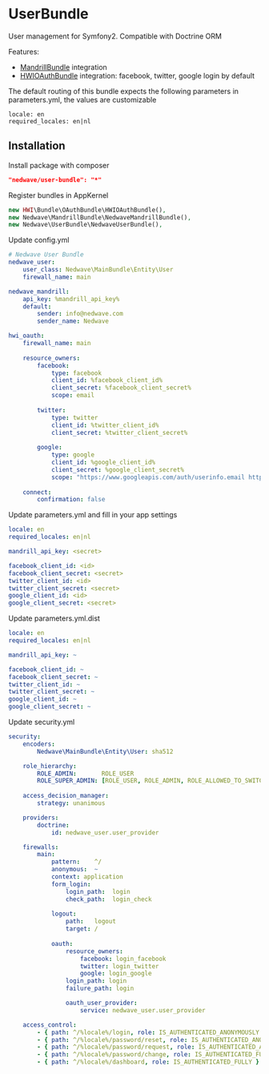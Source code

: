 UserBundle
==========

User management for Symfony2. Compatible with Doctrine ORM

Features:

 * [MandrillBundle](https://github.com/Nedwave/MandrillBundle) integration
 * [HWIOAuthBundle](https://github.com/hwi/HWIOAuthBundle) integration: facebook, twitter, google login by default

The default routing of this bundle expects the following parameters in parameters.yml, the values are customizable

```
locale: en
required_locales: en|nl
```


## Installation

Install package with composer 
``` json
"nedwave/user-bundle": "*"
```

Register bundles in AppKernel
``` php
new HWI\Bundle\OAuthBundle\HWIOAuthBundle(),
new Nedwave\MandrillBundle\NedwaveMandrillBundle(),
new Nedwave\UserBundle\NedwaveUserBundle(),
```

Update config.yml
``` yaml
# Nedwave User Bundle
nedwave_user:
    user_class: Nedwave\MainBundle\Entity\User
    firewall_name: main

nedwave_mandrill:
    api_key: %mandrill_api_key%
    default:
        sender: info@nedwave.com
        sender_name: Nedwave

hwi_oauth:
    firewall_name: main
    
    resource_owners:
        facebook:
            type: facebook
            client_id: %facebook_client_id%
            client_secret: %facebook_client_secret%
            scope: email
        
        twitter:
            type: twitter
            client_id: %twitter_client_id%
            client_secret: %twitter_client_secret%
        
        google:
            type: google
            client_id: %google_client_id%
            client_secret: %google_client_secret%
            scope: "https://www.googleapis.com/auth/userinfo.email https://www.googleapis.com/auth/userinfo.profile"
    
    connect:
        confirmation: false
```

Update parameters.yml and fill in your app settings
``` yaml
locale: en
required_locales: en|nl

mandrill_api_key: <secret>

facebook_client_id: <id>
facebook_client_secret: <secret>
twitter_client_id: <id>
twitter_client_secret: <secret>
google_client_id: <id>
google_client_secret: <secret>
```

Update parameters.yml.dist
``` yaml
locale: en
required_locales: en|nl

mandrill_api_key: ~

facebook_client_id: ~
facebook_client_secret: ~
twitter_client_id: ~
twitter_client_secret: ~
google_client_id: ~
google_client_secret: ~
```

Update security.yml
``` yaml
security:
    encoders:
        Nedwave\MainBundle\Entity\User: sha512

    role_hierarchy:
        ROLE_ADMIN:       ROLE_USER
        ROLE_SUPER_ADMIN: [ROLE_USER, ROLE_ADMIN, ROLE_ALLOWED_TO_SWITCH]
    
    access_decision_manager:
        strategy: unanimous

    providers:
        doctrine:
            id: nedwave_user.user_provider

    firewalls:            
        main:
            pattern:    ^/
            anonymous:  ~
            context: application
            form_login:
                login_path:  login
                check_path:  login_check
            
            logout:
                path:   logout
                target: /
            
            oauth:
                resource_owners:
                    facebook: login_facebook
                    twitter: login_twitter
                    google: login_google
                login_path: login
                failure_path: login

                oauth_user_provider:
                    service: nedwave_user.user_provider

    access_control:
        - { path: ^/%locale%/login, role: IS_AUTHENTICATED_ANONYMOUSLY }
        - { path: ^/%locale%/password/reset, role: IS_AUTHENTICATED_ANONYMOUSLY }
        - { path: ^/%locale%/password/request, role: IS_AUTHENTICATED_ANONYMOUSLY }
        - { path: ^/%locale%/password/change, role: IS_AUTHENTICATED_FULLY }
        - { path: ^/%locale%/dashboard, role: IS_AUTHENTICATED_FULLY }
```
